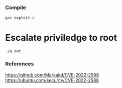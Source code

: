 ### Compile
```
gcc exploit.c
```

# Escalate priviledge to root
```
./a.out
```

### References
https://github.com/Markakd/CVE-2022-2588
https://ubuntu.com/security/CVE-2022-2588

